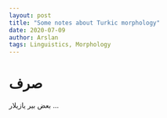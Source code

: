 ```yaml
---
layout: post
title: "Some notes about Turkic morphology"
date: 2020-07-09
author: Arslan
tags: Linguistics, Morphology
---
```


# صرف
بعض بیر یازیلار ...



